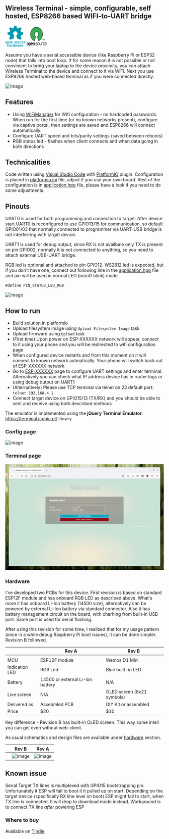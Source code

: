 ## Wireless Terminal - simple, configurable, self hosted, ESP8266 based WIFI-to-UART bridge

![Open Source Hardware](/doc/images/open-source-hardware-logo.png)
![Open Source Software](/doc/images/open-source-software-logo.png)

Assume you have a serial accessible device (like Raspberry Pi or ESP32 node) that falls into boot loop. If for some reason it is not possible or not convinient to bring your laptop to the device proximity, you can attach Wireless Terminal to the device and connect to it via WiFi. Next you use ESP8266 hosted web-based  terminal as if you were connected directly.

![image](https://user-images.githubusercontent.com/5459747/169392360-5300c240-e5a9-4d8c-8a79-1b298578029e.png)

## Features

- Using [WiFiManager](https://github.com/tzapu/WiFiManager) for Wifi configuration - no hardcoded passwords. When run for the first time (or no known networks present), configure via captive portal, then settings are saved and ESP8266 will connect automatically.
- Configure UART speed and bits/parity settings (saved between reboots)
- RGB status led - flashes when client connects and when data going in both directions

## Technicalities 

Code written using [Visual Studio Code](https://code.visualstudio.com/) with [PlatformIO](https://platformio.org/) plugin. Configuration is placed in [platformio.ini](./platformio.ini) file, adjust if you use your own board. Rest of the configuration is in [application.hpp](./include/application.hpp) file, please have a look if you need to do some adjustments.

## Pinouts

UART0 is used for both programming and connection to target. After device start UART0 is reconfigured to use GPIO13/15 for communication, so default GPIO01/03 that normally connected to programmer via UART-USB bridge is not interferring with target device. 

UART1 is used for debug output, since RX is not availbale only TX is present on pin GPIO02, normally it is not connected to anything, so you need to attach external USB-UART bridge.

RGB led is optional and attached to pin GPIO12. WS2812 led is expected, but if you don't have one, connect out following line in the [application.hpp](./include/application.hpp) file and pin will be used in normal LED (on/off blink) mode
``` 
#define PIN_STATUS_LED_RGB 
```

![image](https://user-images.githubusercontent.com/5459747/169394145-747e7414-06ad-4911-90f0-c7dc639526ed.png)

## How to run

- Build solution in platformio
- Upload filesystem image using `Upload Filesystem Image` task
- Upload firmware using `Upload` task
- (First time) Upon power on ESP-XXXXXX network will appear, connect to it using your phone and you will be redirected to wifi configuration page
- When configured device restarts and from this moment on it will connect to known network autmatically. Your phone will switch back out of ESP-XXXXXX network
- Go to [ESP-XXXXXX](http://ESP-XXXXXX.lan) page to configure UART settings and enter terminal. Alternatively you can check what IP address device has in router logs or using debug output on UART1
- (Alternatively) Please use TCP terminal via telnet on 23 default port: `telnet 192.168.4.1`
- Connect target device on GPIO15/13 (TX/RX) and you should be able to sent and receive using both described methods

The emulator is implemented using the **jQuery Terminal Emulator**: https://terminal.jcubic.pl/
library

### Config page

![image](https://user-images.githubusercontent.com/5459747/169392681-18ed7ace-9172-488e-b64e-b60dbdd8a359.png)

### Terminal page

![simplescreenrecorder-2022-05-19_22.08.45.gif](./doc/simplescreenrecorder-2022-05-19_22.08.45.gif)

### Hardware

I've developed two PCBs for this device. First revision is based on standard ESP12F module and has onboard RGB LED as described above. What's more it has onboard Li-Ion battery (14500 size), alternatively can be powered by external Li-Ion battery via standard connector. Also it has battery management circuit on the board, with charhing from built-in USB port. Same port is used for serial flashing.

After using this revision for some time, I realized that for my usage pattern (once in a while debug Raspberry Pi boot issues), it can be done simpler. Revision B followed.

|                | Rev A                            | Rev B                      |
|----------------|----------------------------------|----------------------------|
|                |                                  |                            |
| MCU            | ESP12F module                    | Wemos D1 Mini              |
| Indication LED | RGB Led                          | Blue built-in LED          |
| Battery        | 14500 or external Li-Ion battery | N/A                        |
| Live screen    | N/A                              | OLED screen (8x21 symbols) |
| Delivered as   | Assebmled PCB                    | DIY Kit or assembled       |
| Price          | $20                              | $10                        |

Key difference - Revision B has built-in OLED screen. This way some intell you can get even without web-client. 

As usual schematics and design files are available under [hardware](/hardware) section. 

|                | Rev B                            | Rev A                     |
|----------------|----------------------------------|----------------------------|
|                |    ![image](https://user-images.githubusercontent.com/5459747/215735086-21e40fa5-8062-499b-965f-d887e804dac0.png)     |           ![image](https://user-images.githubusercontent.com/5459747/215735719-c3a61b13-57ec-4bf4-ac32-27d0162e0f54.png)               |

## Known issue

Serial Target TX lines is multiplexed with GPIO15 bootstrapping pin. Unfortunately it ESP will fail to boot it it pulled up on start. Depending on the target device (specifically RX line level on boot) ESP might fail to start, when TX line is connected. It will drop to download mode instead. Workaround is to connect TX line _after_ powering ESP

### Where to buy

Available on [Tindie](https://www.tindie.com/products/sonocotta/esp8266-wireless-terminal/)
